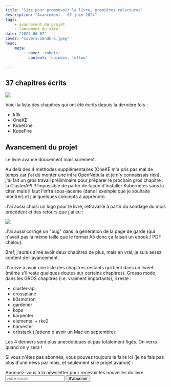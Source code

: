 ```yaml
---
title: "Site pour promouvoir le livre, premières relectures"
description: "Avancement - 07 juin 2024"
tags:
    - avancement du projet
    - lancement du site
date: "2024-06-07"
cover: "covers/50ndk-6.jpeg"
head:
    meta:
        - name: 'robots'
          content: 'noindex, follow'

---
```


## 37 chapitres écrits

![](https://geps.dev/progress/74)

Voici la liste des chapitres qui ont été écrits depuis la dernière fois :

* k3k
* OneKE
* KubeOne
* KubeFire

## Avancement du projet

Le livre avance doucement mais sûrement. 

Au delà des 4 méthodes supplémentaires (OneKE m'a pris pas mal de temps car j'ai dû monter une infra OpenNebula et je n'y connaissais rien), j'ai fait un gros travail préliminaire pour préparer le prochain gros chapitre : la ClusterAPI !! Impossible de parler de façon d'installer Kubernetes sans la citer, mais il faut l'infra sous-jacente (dans l'exemple que je souhaite montrer) et j'ai quelques concepts à apprendre.

J'ai aussi choisi un logo pour le livre, retravaillé à partir du sondage du mois précédent et des retours que j'ai eu :

![](images/logo.png)

J'ai aussi corrigé un "bug" dans la génération de la page de garde (qui n'avait pas la même taille que le format A5 donc ça faisait un ebook / PDF chelou).

Bref, j'aurais aimé avoir deux chapitres de plus, mais en vrai, je suis assez content de l'avancement.

J'arrive à avoir une liste des chapitres restants qui tient dans un tweet (même s'il reste quelques doutes sur certains chapitres). Grosso modo, dans les GROS chapitres (i.e. vraiment importants), il reste :
* cluster-api
* crossplane
* k0smotron
* gardener
* kops
* karpenter
* elemental + rke2
* harvester
* orbstack (j'attend d'avoir un Mac en septembre)

Les 4 derniers sont plus anecdotiques et pas totalement figés. On verra quand on y sera !

Si vous n'êtes pas abonnés, vous pouvez toujours le faire ici (je ne fais pas plus d'une news par mois, et seulement si le projet avance) :

<div class="rounded-2xl">
<div class="mx-auto max-w-[1330px] ">
<div class="max-w-screen-xl px-4 py-8 mx-auto flex items-center justify-center">
<div class="border border-slate-200 p-24 rounded-md bg-white shadow-md ">
<span class="text-3xl font-bold text-gray-700 ">Abonnez-vous à la newsletter pour recevoir les nouvelles du livre</span>
<form action="https://rssfeedpulse.com/campaign/83cee038-722a-4fca-9e57-e8fc26326a06/subscribe" method="get" class="flex mt-10 gap-4">
<input name="email" autocomplete="email" type="email" placeholder="votre email" class="p-2 text-gray-700 w-full border border-slate-200" required>
<button class="bg-pink-500 font-bold text-2xl text-black w-full border border-slate-300 py-2 px-4 hover:bg-pink-600 hover:text-white transition-colors duration-200 ease-in-out rounded-md">S'abonner</button>
</form>
</div>
</div>
</div>
</div>
